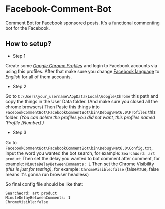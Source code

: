 # Facebook-Comment-Bot
Comment Bot for Facebook sponsored posts.
It's a functional commenting bot for the Facebook.


How to setup?
---
- Step 1

Create some *[Google Chrome Profiles](https://support.google.com/chrome/answer/2364824?hl=en&co=GENIE.Platform%3DDesktop)* and login to Facebook accounts via using this profiles. After that make sure you change [Facebook language](https://www.facebook.com/help/327850733950290) to *English* for all of them accounts.

* Step 2

Go to `C:\Users\your_username\AppData\Local\Google\Chrome` this path and copy the things in the User Data folder. (And make sure you closed all the chrome browsers)
Then Paste this things into `FacebookCommentBot\FacebookCommentBot\bin\Debug\Net6.0\Profiles` this folder. *(You can delete the profiles you did not want, this profiles named 'Profile [Number]')*

+ Step 3

Go to `FacebookCommentBot\FacebookCommentBot\bin\Debug\Net6.0\Config.txt`, input the word you wanted the bot search, for example: `SearchWord: art product`
Then set the delay you wanted to bot comment after comment, for example: `MinuteDelayBetweenComments: 1`
Then set the Chrome Visibility *(this is just for testing)*, for example: `ChromeVisible:false` (false/true, false means it's gonna run browser headless)

So final config file should be like that:
```
SearchWord: art product
MinuteDelayBetweenComments: 1
ChromeVisible:false
```

